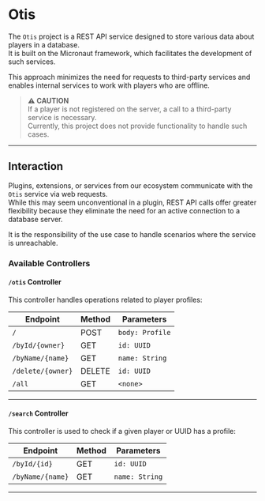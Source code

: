 # Otis

The `Otis` project is a REST API service designed to store various data about players in a database.  
It is built on the Micronaut framework, which facilitates the development of such services.

This approach minimizes the need for requests to third-party services and enables internal services to work with players
who are offline.

> **⚠ CAUTION**  
> If a player is not registered on the server, a call to a third-party service is necessary.  
> Currently, this project does not provide functionality to handle such cases.

---

## Interaction

Plugins, extensions, or services from our ecosystem communicate with the `Otis` service via web requests.  
While this may seem unconventional in a plugin, REST API calls offer greater flexibility because they eliminate the need
for an active connection to a database server.

It is the responsibility of the use case to handle scenarios where the service is unreachable.

### Available Controllers

#### `/otis` Controller

This controller handles operations related to player profiles:

| Endpoint          | Method | Parameters      |  
|-------------------|--------|-----------------|  
| `/`               | POST   | `body: Profile` |  
| `/byId/{owner}`   | GET    | `id: UUID`      |  
| `/byName/{name}`  | GET    | `name: String`  |  
| `/delete/{owner}` | DELETE | `id: UUID`      |  
| `/all`            | GET    | `<none>`        |  

---

#### `/search` Controller

This controller is used to check if a given player or UUID has a profile:

| Endpoint         | Method | Parameters     |  
|------------------|--------|----------------|  
| `/byId/{id}`     | GET    | `id: UUID`     |  
| `/byName/{name}` | GET    | `name: String` |  

---
